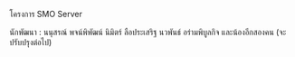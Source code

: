 โครงการ SMO Server

นักพัฒนา : 
นนุสรณ์ พจน์พิพัฒน์
นิมิตร์ ลือประเสริฐ
นวพันธ์ อร่ามพิบูลกิจ
และน้องอีกสองคน (จะปรับปรุงต่อไป)

